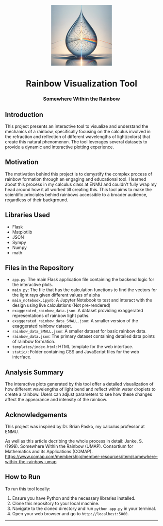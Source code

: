 <p align="center">
    <img src="fun_rainbow_graphic.png" width="200" height="200">
</p>

<h1 align="center">Rainbow Visualization Tool</h1>
<h3 align="center">Somewhere Within the Rainbow</h3>



## Introduction
This project presents an interactive tool to visualize and understand the mechanics of a rainbow, specifically focusing on the calculus involved in the refraction and reflection of different wavelengths of light(colors) that create this natural phenomenon. The tool leverages several datasets to provide a dynamic and interactive plotting experience.

## Motivation
The motivation behind this project is to demystify the complex process of rainbow formation through an engaging and educational tool. I learned about this process in my calculus class at ENMU and couldn't fully wrap my head around how it all worked till creating this. This tool aims to make the scientific principles behind rainbows accessible to a broader audience, regardless of their background.

## Libraries Used
- Flask
- Matplotlib
- JSON
- Sympy
- Numpy
- math

## Files in the Repository
- `app.py`: The main Flask application file containing the backend logic for the interactive plots.
- `main.py`: The file that has the calculation functions to find the vectors for the light rays given different values of alpha
- `main_notebook.ipynb`: A Jupyter Notebook to test and interact with the design using live calculations (Not pre-rendered)
- `exaggerated_rainbow_data.json`: A dataset providing exaggerated representations of rainbow light paths.
- `exaggerated_rainbow_data_SMALL.json`: A smaller version of the exaggerated rainbow dataset.
- `rainbow_data_SMALL.json`: A smaller dataset for basic rainbow data.
- `rainbow_data.json`: The primary dataset containing detailed data points of rainbow formation.
- `templates/index.html`: HTML template for the web interface.
- `static/`: Folder containing CSS and JavaScript files for the web interface.

## Analysis Summary
The interactive plots generated by this tool offer a detailed visualization of how different wavelengths of light bend and reflect within water droplets to create a rainbow. Users can adjust parameters to see how these changes affect the appearance and intensity of the rainbow.

## Acknowledgements
This project was inspired by Dr. Brian Pasko, my calculus professor at ENMU. 

As well as this article decribing the whole process in detail:
Janke, S. (1999). Somewhere Within the Rainbow (UMAP). Consortium for Mathematics and its Applications (COMAP). https://www.comap.com/membership/member-resources/item/somewhere-within-the-rainbow-umap


## How to Run
To run this tool locally:
1. Ensure you have Python and the necessary libraries installed.
2. Clone this repository to your local machine.
3. Navigate to the cloned directory and run `python app.py` in your terminal.
4. Open your web browser and go to `http://localhost:5000`.

---

